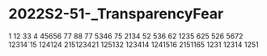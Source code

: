 # 2022S2-51-_TransparencyFear

1
 12
33
4 45656 77 88 77
5346
75 
2134 52
536
62
1235
625
526
5672
12314`15
124124
215123421
125132
123414
1241516
2151165
1231
12314
1251
